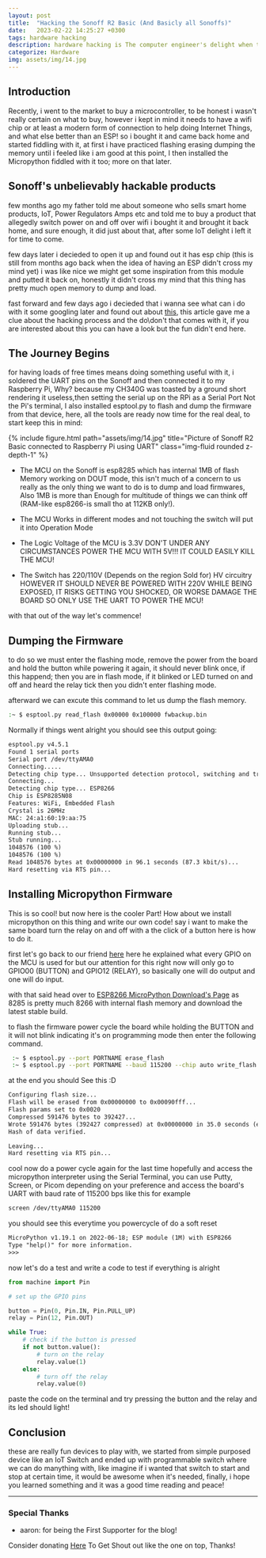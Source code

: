 ```yaml
---
layout: post
title:  "Hacking the Sonoff R2 Basic (And Basicly all Sonoffs)"
date:   2023-02-22 14:25:27 +0300
tags: hardware hacking 
description: hardware hacking is The computer engineer's delight when things works exactly the way it shouldn't do!
categorize: Hardware 
img: assets/img/14.jpg
---
```


## Introduction

Recently, i went to the market to buy a microcontroller, to be honest i wasn't really certain on what to buy, however i kept in mind it needs to have a wifi chip or at least a modern form of connection to help doing Internet Things, and what else better than an ESP! so i bought it and came back home and started fiddling with it, at first i have practiced flashing erasing dumping the memory until i feeled like i am good at this point, I then installed the Micropython fiddled with it too; more on that later.

## Sonoff's unbelievably hackable products

few months ago my father told me about someone who sells smart home products, IoT, Power Regulators Amps etc and told me to buy a product that allegedly switch power on and off over wifi i bought it and brought it back home, and sure enough, it did just about that, after some IoT delight i left it for time to come.

few days later i decieded to open it up and found out it has esp chip (this is still from months ago back when the idea of having an ESP didn't cross my mind yet) i was like nice we might get some inspiration from this module and putted it back on, honestly it didn't cross my mind that this thing has pretty much open memory to dump and load.

fast forward and few days ago i decieded that i wanna see what can i do with it some googling later and found out about [this](https://templates.blakadder.com/sonoff_BASICR2.html), this article gave me a clue about the hacking process and the do\don't that comes with it, if you are interested about this you can have a look but the fun didn't end here.

## The Journey Begins

for having loads of free times means doing something useful with it, i soldered the UART pins on the Sonoff and then connected it to my Raspberry Pi, Why? because my CH340G was toasted by a ground short rendering it useless,then setting the serial up on the RPi as a Serial Port Not the Pi's terminal, I also installed esptool.py to flash and dump the firmware from that device, here, all the tools are ready now time for the real deal, to start keep this in mind:

{% include figure.html path="assets/img/14.jpg" title="Picture of Sonoff R2 Basic connected to Raspberry Pi using UART" class="img-fluid rounded z-depth-1" %}

- The MCU on the Sonoff is esp8285 which has internal 1MB of flash Memory working on DOUT mode, this isn't much of a concern to us really as the only thing we want to do is to dump and load firmwares, Also 1MB is more than Enough for multitude of things we can think off (RAM-like esp8266-is small tho at 112KB only!).

- The MCU Works in different modes and not touching the switch will put it into Operation Mode

- The Logic Voltage of the MCU is 3.3V DON'T UNDER ANY CIRCUMSTANCES POWER THE MCU WITH 5V!!! IT COULD EASILY KILL THE MCU!

- The Switch has 220/110V (Depends on the region Sold for) HV circuitry HOWEVER IT SHOULD NEVER BE POWERED WITH 220V WHILE BEING EXPOSED, IT RISKS GETTING YOU SHOCKED, OR WORSE DAMAGE THE BOARD SO ONLY USE THE UART TO POWER THE MCU!

with that out of the way let's commence!

## Dumping the Firmware

to do so we must enter the flashing mode, remove the power from the board and hold the button while powering it again, it should never blink once, if this happend; then you are in flash mode, if it blinked or LED turned on and off and heard the relay tick then you didn't enter flashing mode.

afterward we can excute this command to let us dump the flash memory.

```bash
:~ $ esptool.py read_flash 0x00000 0x100000 fwbackup.bin    
```

Normally if things went alright you should see this output going:

```txt
esptool.py v4.5.1
Found 1 serial ports
Serial port /dev/ttyAMA0
Connecting.....
Detecting chip type... Unsupported detection protocol, switching and trying again...
Connecting...
Detecting chip type... ESP8266
Chip is ESP8285N08
Features: WiFi, Embedded Flash
Crystal is 26MHz
MAC: 24:a1:60:19:aa:75
Uploading stub...
Running stub...
Stub running...
1048576 (100 %)
1048576 (100 %)
Read 1048576 bytes at 0x00000000 in 96.1 seconds (87.3 kbit/s)...
Hard resetting via RTS pin...
```

## Installing Micropython Firmware

This is so cool! but now here is the cooler Part! How about we install micropython on this thing and write our own code! say i want to make the same board turn the relay on and off with a the click of a button here is how to do it.

first let's go back to our friend [here](https://templates.blakadder.com/sonoff_BASICR2.html) here he explained what every GPIO on the MCU is used for but our attention for this right now will only go to GPIO00 (BUTTON) and GPIO12 (RELAY), so basically one will do output and one will do input.

with that said head over to [ESP8266 MicroPython Download's Page](http://micropython.org/download#esp8266) as 8285 is pretty much 8266 with internal flash memory and download the latest stable build.

to flash the firmware power cycle the board while holding the BUTTON and it will not blink indicating it's on programming mode then enter the following command.

```bash
 :~ $ esptool.py --port PORTNAME erase_flash
 :~ $ esptool.py --port PORTNAME --baud 115200 --chip auto write_flash 0x0 esp8266-1m-20220618-v1.19.1.bin -fs 1MB -fm dout
```

at the end you should See this :D

```txt
Configuring flash size...
Flash will be erased from 0x00000000 to 0x00090fff...
Flash params set to 0x0020
Compressed 591476 bytes to 392427...
Wrote 591476 bytes (392427 compressed) at 0x00000000 in 35.0 seconds (effective 135.2 kbit/s)...
Hash of data verified.

Leaving...
Hard resetting via RTS pin...   
```

cool now do a power cycle again for the last time hopefully and access the micropython interpreter using the Serial Terminal, you can use Putty, Screen, or Picom depending on your preference and access the board's UART with baud rate of 115200 bps like this for example

```bash
screen /dev/ttyAMA0 115200
```

you should see this everytime you powercycle of do a soft reset

```txt
MicroPython v1.19.1 on 2022-06-18; ESP module (1M) with ESP8266
Type "help()" for more information.
>>> 
```

now let's do a test and write a code to test if everything is alright

```python
from machine import Pin

# set up the GPIO pins

button = Pin(0, Pin.IN, Pin.PULL_UP)
relay = Pin(12, Pin.OUT)

while True:
    # check if the button is pressed
    if not button.value():
        # turn on the relay
        relay.value(1)
    else:
        # turn off the relay
        relay.value(0)
```

paste the code on the terminal and try pressing the button and the relay and its led should light!

## Conclusion

these are really fun devices to play with, we started from simple purposed device like an IoT Switch and ended up with programmable switch where we can do manything with, like imagine if i wanted that switch to start and stop at certain time, it would be awesome when it's needed, finally, i hope you learned something and it was a good time reading and peace!

---

### Special Thanks

- aaron: for being the First Supporter for the blog!

Consider donating [Here](https://theengineer.pages.dev/donate/) To Get Shout out like the one on top, Thanks!
